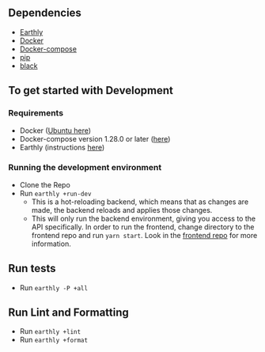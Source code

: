 ## Dependencies
- [Earthly](https://earthly.dev/get-earthly)
- [Docker](https://docs.docker.com/engine/install/)
- [Docker-compose](https://docs.docker.com/compose/install/)
- [pip](https://linuxize.com/post/how-to-install-pip-on-ubuntu-20.04/)
- [black](https://github.com/psf/black)

## To get started with Development
### Requirements
- Docker ([Ubuntu here](https://docs.docker.com/engine/install/ubuntu/))
- Docker-compose version 1.28.0 or later ([here](https://docs.docker.com/compose/install/))
- Earthly (instructions [here](https://earthly.dev/get-earthly))
### Running the development environment
- Clone the Repo
- Run `earthly +run-dev`
  - This is a hot-reloading backend, which means that as changes are made, the backend
reloads and applies those changes.
  - This will only run the backend environment, giving you access to the API specifically. In order to run the frontend, change directory to the frontend repo and run `yarn start`. Look in the [frontend repo](https://code.il2.dso.mil/platform-one/products/gvsc/sec/dsdp/frontend) for more information. 
## Run tests
- Run `earthly -P +all`

## Run Lint and Formatting
- Run `earthly +lint`
- Run `earthly +format`
